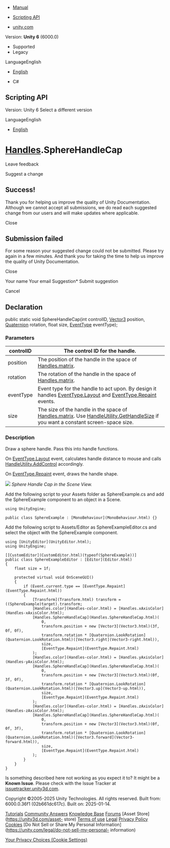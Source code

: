 [ ]()

  * [Manual](../Manual/index.html)
  * [Scripting API](../ScriptReference/index.html)

  * [unity.com](https://unity.com/)

Version: **Unity 6** (6000.0)

  * Supported
  * Legacy

LanguageEnglish

  * [English]()

  * C#

[ ](https://docs.unity3d.com)

## Scripting API

Version: Unity 6 Select a different version

LanguageEnglish

  * [English]()

#  [Handles](Handles.html).SphereHandleCap

Leave feedback

Suggest a change

## Success!

Thank you for helping us improve the quality of Unity Documentation. Although
we cannot accept all submissions, we do read each suggested change from our
users and will make updates where applicable.

Close

## Submission failed

For some reason your suggested change could not be submitted. Please <a>try
again</a> in a few minutes. And thank you for taking the time to help us
improve the quality of Unity Documentation.

Close

Your name Your email Suggestion* Submit suggestion

Cancel

[ ]()

## Declaration

public static void SphereHandleCap(int controlID, [Vector3](Vector3.html)
position, [Quaternion](Quaternion.html) rotation, float size,
[EventType](EventType.html) eventType);

### Parameters

controlID | The control ID for the handle.  
---|---  
position | The position of the handle in the space of [Handles.matrix](Handles-matrix.html).  
rotation | The rotation of the handle in the space of [Handles.matrix](Handles-matrix.html).  
eventType | Event type for the handle to act upon. By design it handles [EventType.Layout](EventType.Layout.html) and [EventType.Repaint](EventType.Repaint.html) events.  
size | The size of the handle in the space of [Handles.matrix](Handles-matrix.html). Use [HandleUtility.GetHandleSize](HandleUtility.GetHandleSize.html) if you want a constant screen-space size.  
  
### Description

Draw a sphere handle. Pass this into handle functions.

On [EventType.Layout](EventType.Layout.html) event, calculates handle distance
to mouse and calls [HandleUtility.AddControl](HandleUtility.AddControl.html)
accordingly.  
  
On [EventType.Repaint](EventType.Repaint.html) event, draws the handle shape.  
  
![](../StaticFiles/ScriptRefImages/SphereCap.png) _Sphere Handle Cap in the
Scene View._  
  
Add the following script to your Assets folder as SphereExample.cs and add the
SphereExample component to an object in a Scene.

    
    
    using UnityEngine;  
      
    public class SphereExample : [MonoBehaviour](MonoBehaviour.html) {}
    

Add the following script to Assets/Editor as SphereExampleEditor.cs and select
the object with the SphereExample component.

    
    
    using [UnityEditor](UnityEditor.html);
    using UnityEngine;  
      
    [[CustomEditor](CustomEditor.html)(typeof(SphereExample))]
    public class SphereExampleEditor : [Editor](Editor.html)
    {
        float size = 1f;  
      
        protected virtual void OnSceneGUI()
        {
            if (Event.current.type == [EventType.Repaint](EventType.Repaint.html))
            {
                [Transform](Transform.html) transform = ((SphereExample)target).transform;
                [Handles.color](Handles-color.html) = [Handles.xAxisColor](Handles-xAxisColor.html);
                [Handles.SphereHandleCap](Handles.SphereHandleCap.html)(
                    0,
                    transform.position + new [Vector3](Vector3.html)(3f, 0f, 0f),
                    transform.rotation * [Quaternion.LookRotation](Quaternion.LookRotation.html)([Vector3.right](Vector3-right.html)),
                    size,
                    [EventType.Repaint](EventType.Repaint.html)
                );
                [Handles.color](Handles-color.html) = [Handles.yAxisColor](Handles-yAxisColor.html);
                [Handles.SphereHandleCap](Handles.SphereHandleCap.html)(
                    0,
                    transform.position + new [Vector3](Vector3.html)(0f, 3f, 0f),
                    transform.rotation * [Quaternion.LookRotation](Quaternion.LookRotation.html)([Vector3.up](Vector3-up.html)),
                    size,
                    [EventType.Repaint](EventType.Repaint.html)
                );
                [Handles.color](Handles-color.html) = [Handles.zAxisColor](Handles-zAxisColor.html);
                [Handles.SphereHandleCap](Handles.SphereHandleCap.html)(
                    0,
                    transform.position + new [Vector3](Vector3.html)(0f, 0f, 3f),
                    transform.rotation * [Quaternion.LookRotation](Quaternion.LookRotation.html)([Vector3.forward](Vector3-forward.html)),
                    size,
                    [EventType.Repaint](EventType.Repaint.html)
                );
            }
        }
    }
    

Is something described here not working as you expect it to? It might be a
**Known Issue**. Please check with the Issue Tracker at
[issuetracker.unity3d.com](https://issuetracker.unity3d.com).

Copyright ©2005-2025 Unity Technologies. All rights reserved. Built from:
6000.0.36f1 (02b661dc617c). Built on: 2025-01-14.

[Tutorials](https://unity3d.com/learn) [Community
Answers](https://answers.unity3d.com) [Knowledge
Base](https://support.unity3d.com/hc/en-us)
[Forums](https://forum.unity3d.com) [Asset Store](https://unity3d.com/asset-
store) [Terms of use](https://docs.unity3d.com/Manual/TermsOfUse.html)
[Legal](https://unity.com/legal) [Privacy
Policy](https://unity.com/legal/privacy-policy)
[Cookies](https://unity.com/legal/cookie-policy) [Do Not Sell or Share My
Personal Information](https://unity.com/legal/do-not-sell-my-personal-
information)

[Your Privacy Choices (Cookie Settings)](javascript:void\(0\);)

